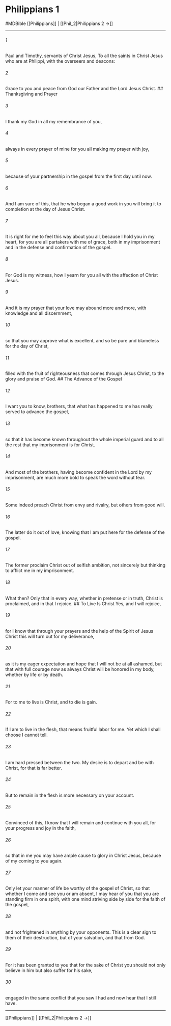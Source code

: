 # Philippians 1
#MDBible
[[Philippians]] | [[Phil_2|Philippians 2 →]]

***

###### 1 

Paul and Timothy, servants of Christ Jesus, To all the saints in Christ Jesus who are at Philippi, with the overseers and deacons: 

###### 2 

Grace to you and peace from God our Father and the Lord Jesus Christ. ## Thanksgiving and Prayer 

###### 3 

I thank my God in all my remembrance of you, 

###### 4 

always in every prayer of mine for you all making my prayer with joy, 

###### 5 

because of your partnership in the gospel from the first day until now. 

###### 6 

And I am sure of this, that he who began a good work in you will bring it to completion at the day of Jesus Christ. 

###### 7 

It is right for me to feel this way about you all, because I hold you in my heart, for you are all partakers with me of grace, both in my imprisonment and in the defense and confirmation of the gospel. 

###### 8 

For God is my witness, how I yearn for you all with the affection of Christ Jesus. 

###### 9 

And it is my prayer that your love may abound more and more, with knowledge and all discernment, 

###### 10 

so that you may approve what is excellent, and so be pure and blameless for the day of Christ, 

###### 11 

filled with the fruit of righteousness that comes through Jesus Christ, to the glory and praise of God. ## The Advance of the Gospel 

###### 12 

I want you to know, brothers, that what has happened to me has really served to advance the gospel, 

###### 13 

so that it has become known throughout the whole imperial guard and to all the rest that my imprisonment is for Christ. 

###### 14 

And most of the brothers, having become confident in the Lord by my imprisonment, are much more bold to speak the word without fear. 

###### 15 

Some indeed preach Christ from envy and rivalry, but others from good will. 

###### 16 

The latter do it out of love, knowing that I am put here for the defense of the gospel. 

###### 17 

The former proclaim Christ out of selfish ambition, not sincerely but thinking to afflict me in my imprisonment. 

###### 18 

What then? Only that in every way, whether in pretense or in truth, Christ is proclaimed, and in that I rejoice. ## To Live Is Christ Yes, and I will rejoice, 

###### 19 

for I know that through your prayers and the help of the Spirit of Jesus Christ this will turn out for my deliverance, 

###### 20 

as it is my eager expectation and hope that I will not be at all ashamed, but that with full courage now as always Christ will be honored in my body, whether by life or by death. 

###### 21 

For to me to live is Christ, and to die is gain. 

###### 22 

If I am to live in the flesh, that means fruitful labor for me. Yet which I shall choose I cannot tell. 

###### 23 

I am hard pressed between the two. My desire is to depart and be with Christ, for that is far better. 

###### 24 

But to remain in the flesh is more necessary on your account. 

###### 25 

Convinced of this, I know that I will remain and continue with you all, for your progress and joy in the faith, 

###### 26 

so that in me you may have ample cause to glory in Christ Jesus, because of my coming to you again. 

###### 27 

Only let your manner of life be worthy of the gospel of Christ, so that whether I come and see you or am absent, I may hear of you that you are standing firm in one spirit, with one mind striving side by side for the faith of the gospel, 

###### 28 

and not frightened in anything by your opponents. This is a clear sign to them of their destruction, but of your salvation, and that from God. 

###### 29 

For it has been granted to you that for the sake of Christ you should not only believe in him but also suffer for his sake, 

###### 30 

engaged in the same conflict that you saw I had and now hear that I still have. 

***

[[Philippians]] | [[Phil_2|Philippians 2 →]]
